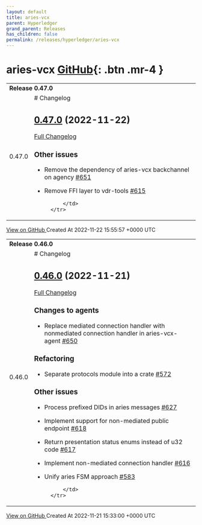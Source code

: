 ```yaml
---
layout: default
title: aries-vcx
parent: Hyperledger
grand_parent: Releases
has_children: false
permalink: /releases/hyperledger/aries-vcx
---
```


# aries-vcx <span class="fs-3 right-align">[GitHub](https://github.com/hyperledger/aries-vcx){: .btn .mr-4 }</span>


<div>
    <table>
        <tr>
            <td colspan="2">
                <b>
                    Release 0.47.0
                </b>
            </td>
        </tr>
        <tr>
            <td>
                <span class="chip">
                    0.47.0
                </span>
            </td>
            <td>
                # Changelog

## [0.47.0](https://github.com/hyperledger/aries-vcx/tree/0.47.0) (2022-11-22)

[Full Changelog](https://github.com/hyperledger/aries-vcx/compare/0.46.0...0.47.0)

### Other issues

- Remove the dependency of aries-vcx backchannel on agency [\#651](https://github.com/hyperledger/aries-vcx/issues/651)
- Remove FFI layer to vdr-tools [\#615](https://github.com/hyperledger/aries-vcx/issues/615)




            </td>
        </tr>
    </table>
    <a href="https://github.com/hyperledger/aries-vcx/releases/tag/0.47.0" class=".btn">
        View on GitHub
    </a>
    <span class="right-align">
        Created At 2022-11-22 15:55:57 +0000 UTC
    </span>
</div>

<div>
    <table>
        <tr>
            <td colspan="2">
                <b>
                    Release 0.46.0
                </b>
            </td>
        </tr>
        <tr>
            <td>
                <span class="chip">
                    0.46.0
                </span>
            </td>
            <td>
                # Changelog

## [0.46.0](https://github.com/hyperledger/aries-vcx/tree/0.46.0) (2022-11-21)

[Full Changelog](https://github.com/hyperledger/aries-vcx/compare/0.45.0...0.46.0)

### Changes to agents

- Replace mediated connection handler with nonmediated connection handler in aries-vcx-agent [\#650](https://github.com/hyperledger/aries-vcx/issues/650)

### Refactoring

- Separate protocols module into a crate [\#572](https://github.com/hyperledger/aries-vcx/issues/572)

### Other issues

- Process prefixed DIDs in aries messages [\#627](https://github.com/hyperledger/aries-vcx/issues/627)
- Implement support for non-mediated public endpoint [\#618](https://github.com/hyperledger/aries-vcx/issues/618)
- Return presentation status enums instead of u32 code [\#617](https://github.com/hyperledger/aries-vcx/issues/617)
- Implement non-mediated connection handler [\#616](https://github.com/hyperledger/aries-vcx/issues/616)
- Unify aries FSM approach [\#583](https://github.com/hyperledger/aries-vcx/issues/583)




            </td>
        </tr>
    </table>
    <a href="https://github.com/hyperledger/aries-vcx/releases/tag/0.46.0" class=".btn">
        View on GitHub
    </a>
    <span class="right-align">
        Created At 2022-11-21 15:33:00 +0000 UTC
    </span>
</div>

